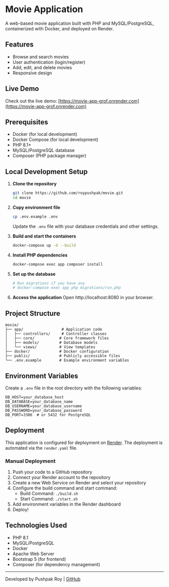 # Movie Application

A web-based movie application built with PHP and MySQL/PostgreSQL, containerized with Docker, and deployed on Render.

## Features

- Browse and search movies
- User authentication (login/register)
- Add, edit, and delete movies
- Responsive design

## Live Demo

Check out the live demo: [https://movie-app-grof.onrender.com](https://movie-app-grof.onrender.com)

## Prerequisites

- Docker (for local development)
- Docker Compose (for local development)
- PHP 8.1+
- MySQL/PostgreSQL database
- Composer (PHP package manager)

## Local Development Setup

1. **Clone the repository**
   ```bash
   git clone https://github.com/roypushpak/movie.git
   cd movie
   ```

2. **Copy environment file**
   ```bash
   cp .env.example .env
   ```
   Update the `.env` file with your database credentials and other settings.

3. **Build and start the containers**
   ```bash
   docker-compose up -d --build
   ```

4. **Install PHP dependencies**
   ```bash
   docker-compose exec app composer install
   ```

5. **Set up the database**
   ```bash
   # Run migrations if you have any
   # docker-compose exec app php migrations/run.php
   ```

6. **Access the application**
   Open http://localhost:8080 in your browser.

## Project Structure

```
movie/
├── app/                 # Application code
│   ├── controllers/     # Controller classes
│   ├── core/           # Core framework files
│   ├── models/         # Database models
│   └── views/          # View templates
├── docker/             # Docker configuration
├── public/             # Publicly accessible files
└── .env.example        # Example environment variables
```

## Environment Variables

Create a `.env` file in the root directory with the following variables:

```
DB_HOST=your_database_host
DB_DATABASE=your_database_name
DB_USERNAME=your_database_username
DB_PASSWORD=your_database_password
DB_PORT=3306  # or 5432 for PostgreSQL
```

## Deployment

This application is configured for deployment on [Render](https://render.com/). The deployment is automated via the `render.yaml` file.

### Manual Deployment

1. Push your code to a GitHub repository
2. Connect your Render account to the repository
3. Create a new Web Service on Render and select your repository
4. Configure the build command and start command:
   - Build Command: `./build.sh`
   - Start Command: `./start.sh`
5. Add environment variables in the Render dashboard
6. Deploy!

## Technologies Used

- PHP 8.1
- MySQL/PostgreSQL
- Docker
- Apache Web Server
- Bootstrap 5 (for frontend)
- Composer (for dependency management)

---

Developed by Pushpak Roy | [GitHub](https://github.com/roypushpak)
